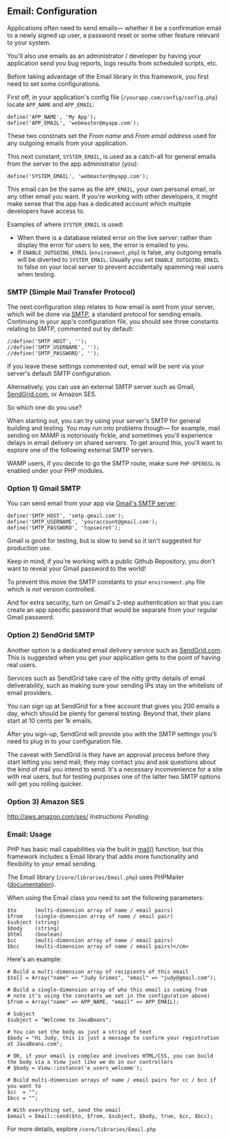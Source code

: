 ## Email: Configuration

Applications often need to send emails&mdash; whether it be a confirmation email to a newly signed up user, a password reset or some other feature relevant to your system.

You'll also use emails as an administrator / developer by having your application send you bug reports, logs results from scheduled scripts, etc.

Before taking advantage of the Email library in this framework, you first need to set some configurations.

First off, in your application's config file (`/yourapp.com/config/config.php`) locate `APP_NAME` and `APP_EMAIL`:

	define('APP_NAME', 'My App');
	define('APP_EMAIL', 'webmaster@myapp.com');

These two constnats set the *From name* and *From email address* used for any outgoing emails from your application.

This next constant, `SYSTEM_EMAIL`, is used as a catch-all for general emails from the server to the app administrator (you):

	define('SYSTEM_EMAIL', 'webmaster@myapp.com');
	
This email can be the same as the `APP_EMAIL`, your own personal email, or any other email you want. If you're working with other developers, it might make sense that the app has a dedicated account which multiple developers have access to.

Examples of where `SYSTEM_EMAIL` is used:

* When there is a database related error on the live server: rather than display the error for users to see, the error is emailed to you. 
* If `ENABLE_OUTGOING_EMAIL` (`environment.php`) is false, any outgoing emails will be diverted to `SYSTEM_EMAIL`. Usually you set `ENABLE_OUTGOING_EMAIL` to false on your local server to prevent accidentally spamming real users when testing.



### SMTP (Simple Mail Transfer Protocol)
The next configuration step relates to *how* email is sent from your server, which will be done via [SMTP](http://en.wikipedia.org/wiki/Simple_Mail_Transfer_Protocol), a standard protocol for sending emails. Continuing in your app's configuration file, you should see three constants relating to SMTP, commented out by default:

	//define('SMTP_HOST', '');
	//define('SMTP_USERNAME', '');
	//define('SMTP_PASSWORD', '');

If you leave these settings commented out, email will be sent via your server's default SMTP configuration. 

Alternatively, you can use an external SMTP server such as Gmail, <a target="_blank" href='http://sendgrid.com'>SendGrid.com</a>, or Amazon SES.

So which one do you use?

When starting out, you can try using your server's SMTP for general building and testing. You may run into problems though&mdash; for example, mail sending on MAMP is notoriously fickle, and sometimes you'll experience delays in email delivery on shared servers. To get around this, you'll want to explore one of the following external SMTP servers.

WAMP users, if you decide to go the SMTP route, make sure `PHP-OPENSSL` is enabled under your PHP modules.

### Option 1) Gmail SMTP
You can send email from your app via <a target="_blank" href='https://support.google.com/mail/bin/answer.py?hl=en&answer=13287'>Gmail's SMTP server</a>:

	define('SMTP_HOST', 'smtp.gmail.com');
	define('SMTP_USERNAME', 'youraccount@gmail.com');
	define('SMTP_PASSWORD', 'topsecret');

Gmail is good for testing, but is slow to send so it isn't suggested for production use.

Keep in mind, if you're working with a public Github Repository, you don't want to reveal your Gmail password to the world!

To prevent this move the SMTP constants to your `environment.php` file which is *not* version controlled.

And for extra security, turn on Gmail's 2-step authentication so that you can create an app specific password that would be separate from your regular Gmail password.



### Option 2) SendGrid SMTP
Another option is a dedicated email delivery service such as <a target="_blank" href='http://sendgrid.com'>SendGrid.com</a>. This is suggested when you get your application gets to the point of having real users. 

Services such as SendGrid take care of the nitty gritty details of email deliverability, such as making sure your sending IPs stay on the whitelists of email providers.

You can sign up at SendGrid for a free account that gives you 200 emails a day, which should be plenty for general testing. Beyond that, their plans start at 10 cents per 1k emails. 

After you sign-up, SendGrid will provide you with the SMTP settings you'll need to plug in to your configuration file.

The caveat with SendGrid is they have an approval process before they start letting you send mail; they may contact you and ask questions about the kind of mail you intend to send. It's a necessary inconvenience for a site with real users, but for testing purposes one of the latter two SMTP options will get you rolling quicker.

### Option 3) Amazon SES
<http://aws.amazon.com/ses/>
*Instructions Pending.*

### Email: Usage
PHP has basic mail capabilities via the built in <a target='_blank' href='http://php.net/manual/en/function.mail.php'>mail()</a> function, but this framework includes a Email library that adds more functionality and flexibility to your email sending.

The Email library (`/core/libraries/Email.php`) uses PHPMailer (<a href='http://code.google.com/a/apache-extras.org/p/phpmailer/wiki/ExamplesPage'>documentation</a>).

When using the Email class you need to set the following parameters:

	$to      (multi-dimension array of name / email pairs)
	$from    (single-dimension array of name / email pair)
	$subject (string)
	$body    (string)
	$html    (boolean)
	$cc      (multi-dimension array of name / email pairs)
	$bcc     (multi-dimension array of name / email pairs)</cm>

Here's an example:
	
	# Build a multi-dimension array of recipients of this email
	$to[] = Array("name" => "Judy Grimes", "email" => "judy@gmail.com");
	
	# Build a single-dimension array of who this email is coming from
	# note it's using the constants we set in the configuration above)
	$from = Array("name" => APP_NAME, "email" => APP_EMAIL);
	
	# Subject
	$subject = "Welcome to JavaBeans";
	
	# You can set the body as just a string of text
	$body = "Hi Judy, this is just a message to confirm your registration at JavaBeans.com";
	
	# OR, if your email is complex and involves HTML/CSS, you can build the body via a View just like we do in our controllers
	# $body = View::instance('e_users_welcome');
	
	# Build multi-dimension arrays of name / email pairs for cc / bcc if you want to 
	$cc  = "";
	$bcc = "";
	
	# With everything set, send the email
	$email = Email::send($to, $from, $subject, $body, true, $cc, $bcc);


For more details, explore `/core/libraries/Email.php`

